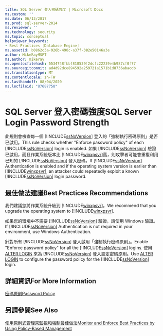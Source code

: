 ```yaml
---
title: SQL Server 登入密碼強度 | Microsoft Docs
ms.custom: ''
ms.date: 06/13/2017
ms.prod: sql-server-2014
ms.reviewer: ''
ms.technology: security
ms.topic: conceptual
helpviewer_keywords:
- Best Practices [Database Engine]
ms.assetid: b0862c3a-926b-490c-a37f-382e50146a3e
author: MikeRayMSFT
ms.author: mikeray
ms.openlocfilehash: 5534748fbbf810539f2dcfc22239e4b987cf0f77
ms.sourcegitcommit: ad4d92dce894592a259721a1571b1d8736abacdb
ms.translationtype: MT
ms.contentlocale: zh-TW
ms.lasthandoff: 08/04/2020
ms.locfileid: "87687758"
---
```

# <a name="sql-server-login-password-strength"></a><span data-ttu-id="86597-102">SQL Server 登入密碼強度</span><span class="sxs-lookup"><span data-stu-id="86597-102">SQL Server Login Password Strength</span></span>
  <span data-ttu-id="86597-103">此規則會檢查每一個 [!INCLUDE[ssNoVersion](../../includes/ssnoversion-md.md)] 登入的「強制執行密碼原則」是否已啟用。</span><span class="sxs-lookup"><span data-stu-id="86597-103">This rule checks whether "Enforce password policy" of each [!INCLUDE[ssNoVersion](../../includes/ssnoversion-md.md)] login is enabled.</span></span> <span data-ttu-id="86597-104">如果 [!INCLUDE[ssNoVersion](../../includes/ssnoversion-md.md)] 驗證已啟用，而且作業系統版本比 [!INCLUDE[winxpsvr](../../includes/winxpsvr-md.md)]舊，則攻擊者可能會重複利用已知的 [!INCLUDE[ssNoVersion](../../includes/ssnoversion-md.md)] 登入密碼。</span><span class="sxs-lookup"><span data-stu-id="86597-104">If [!INCLUDE[ssNoVersion](../../includes/ssnoversion-md.md)] Authentication is enabled and if the operating system version is earlier than [!INCLUDE[winxpsvr](../../includes/winxpsvr-md.md)], an attacker could repeatedly exploit a known [!INCLUDE[ssNoVersion](../../includes/ssnoversion-md.md)] login password.</span></span>  
  
## <a name="best-practices-recommendations"></a><span data-ttu-id="86597-105">最佳做法建議</span><span class="sxs-lookup"><span data-stu-id="86597-105">Best Practices Recommendations</span></span>  
 <span data-ttu-id="86597-106">我們建議您將作業系統升級到 [!INCLUDE[winxpsvr](../../includes/winxpsvr-md.md)]。</span><span class="sxs-lookup"><span data-stu-id="86597-106">We recommend that you upgrade the operating system to [!INCLUDE[winxpsvr](../../includes/winxpsvr-md.md)].</span></span>  
  
 <span data-ttu-id="86597-107">如果您的環境中不需要 [!INCLUDE[ssNoVersion](../../includes/ssnoversion-md.md)] 驗證，請使用 Windows 驗證。</span><span class="sxs-lookup"><span data-stu-id="86597-107">If [!INCLUDE[ssNoVersion](../../includes/ssnoversion-md.md)] Authentication is not required in your environment, use Windows Authentication.</span></span>  
  
 <span data-ttu-id="86597-108">針對所有 [!INCLUDE[ssNoVersion](../../includes/ssnoversion-md.md)] 登入啟用「強制執行密碼原則」。</span><span class="sxs-lookup"><span data-stu-id="86597-108">Enable "Enforce password policy" for all the [!INCLUDE[ssNoVersion](../../includes/ssnoversion-md.md)] logins.</span></span> <span data-ttu-id="86597-109">使用 [ALTER LOGIN](/sql/t-sql/statements/alter-login-transact-sql) 來為 [!INCLUDE[ssNoVersion](../../includes/ssnoversion-md.md)] 登入設定密碼原則。</span><span class="sxs-lookup"><span data-stu-id="86597-109">Use [ALTER LOGIN](/sql/t-sql/statements/alter-login-transact-sql) to configure the password policy for the [!INCLUDE[ssNoVersion](../../includes/ssnoversion-md.md)] login.</span></span>  
  
## <a name="for-more-information"></a><span data-ttu-id="86597-110">詳細資訊</span><span class="sxs-lookup"><span data-stu-id="86597-110">For More Information</span></span>  
 [<span data-ttu-id="86597-111">密碼原則</span><span class="sxs-lookup"><span data-stu-id="86597-111">Password Policy</span></span>](../security/password-policy.md)  
  
## <a name="see-also"></a><span data-ttu-id="86597-112">另請參閱</span><span class="sxs-lookup"><span data-stu-id="86597-112">See Also</span></span>  
 [<span data-ttu-id="86597-113">使用原則式管理來監視和強制最佳做法</span><span class="sxs-lookup"><span data-stu-id="86597-113">Monitor and Enforce Best Practices by Using Policy-Based Management</span></span>](monitor-and-enforce-best-practices-by-using-policy-based-management.md)  
  
  
